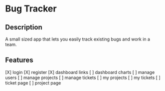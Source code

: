 # Bug Tracker

## Description

A small sized app that lets you easily track existing bugs and work in a team.

## Features

[X] login
[X] register
[X] dashboard links
[ ] dashboard charts
[ ] manage users
[ ] manage projects
[ ] manage tickets
[ ] my projects
[ ] my tickets
[ ] ticket page
[ ] project page
